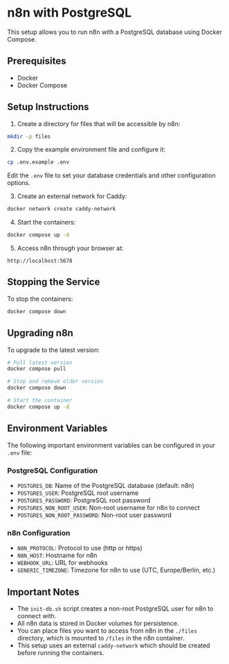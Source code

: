 # n8n with PostgreSQL

This setup allows you to run n8n with a PostgreSQL database using Docker Compose.

## Prerequisites

- Docker
- Docker Compose

## Setup Instructions

1. Create a directory for files that will be accessible by n8n:

```bash
mkdir -p files
```

2. Copy the example environment file and configure it:

```bash
cp .env.example .env
```

Edit the `.env` file to set your database credentials and other configuration options.

3. Create an external network for Caddy:

```bash
docker network create caddy-network
```

4. Start the containers:

```bash
docker compose up -d
```

5. Access n8n through your browser at:

```
http://localhost:5678
```

## Stopping the Service

To stop the containers:

```bash
docker compose down
```

## Upgrading n8n

To upgrade to the latest version:

```bash
# Pull latest version
docker compose pull

# Stop and remove older version
docker compose down

# Start the container
docker compose up -d
```

## Environment Variables

The following important environment variables can be configured in your `.env` file:

### PostgreSQL Configuration
- `POSTGRES_DB`: Name of the PostgreSQL database (default: n8n)
- `POSTGRES_USER`: PostgreSQL root username
- `POSTGRES_PASSWORD`: PostgreSQL root password
- `POSTGRES_NON_ROOT_USER`: Non-root username for n8n to connect
- `POSTGRES_NON_ROOT_PASSWORD`: Non-root user password

### n8n Configuration
- `N8N_PROTOCOL`: Protocol to use (http or https)
- `N8N_HOST`: Hostname for n8n
- `WEBHOOK_URL`: URL for webhooks
- `GENERIC_TIMEZONE`: Timezone for n8n to use (UTC, Europe/Berlin, etc.)

## Important Notes

- The `init-db.sh` script creates a non-root PostgreSQL user for n8n to connect with.
- All n8n data is stored in Docker volumes for persistence.
- You can place files you want to access from n8n in the `./files` directory, which is mounted to `/files` in the n8n container.
- This setup uses an external `caddy-network` which should be created before running the containers.
